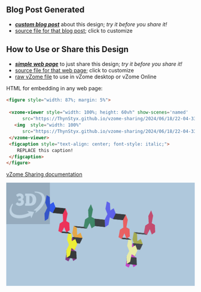 
## Blog Post Generated

 - [***custom blog post***](<https://ThynStyx.github.io/vzome-sharing/2024/06/18/Double-spiral-propellor-22-04-33.html>) about this design; *try it before you share it!*
 - [source file for that blog post](<https://github.com/ThynStyx/vzome-sharing/edit/main/_posts/2024-06-18-Double-spiral-propellor-22-04-33.md>); click to customize
 


## How to Use or Share this Design

 - [***simple web page***](<https://ThynStyx.github.io/vzome-sharing/2024/06/18/22-04-33-Double-spiral-propellor/>) to just share this design; *try it before you share it!*
 - [source file for that web page](<https://github.com/ThynStyx/vzome-sharing/edit/main/2024/06/18/22-04-33-Double-spiral-propellor/index.md>); click to customize
 - [raw vZome file](<https://raw.githubusercontent.com/ThynStyx/vzome-sharing/main/2024/06/18/22-04-33-Double-spiral-propellor/Double-spiral-propellor.vZome>) to use in vZome desktop or vZome Online
 
 HTML for embedding in any web page:
 ```html
<figure style="width: 87%; margin: 5%">
  
  <vzome-viewer style="width: 100%; height: 60vh" show-scenes='named'
       src="https://ThynStyx.github.io/vzome-sharing/2024/06/18/22-04-33-Double-spiral-propellor/Double-spiral-propellor.vZome" >
    <img  style="width: 100%"
       src="https://ThynStyx.github.io/vzome-sharing/2024/06/18/22-04-33-Double-spiral-propellor/Double-spiral-propellor.png" >
  </vzome-viewer>
  <figcaption style="text-align: center; font-style: italic;">
     REPLACE this caption!
  </figcaption>
</figure>

 ```

[vZome Sharing documentation](https://vzome.github.io/vzome/sharing.html#how-it-works)

![Image](<Double-spiral-propellor.png>)

